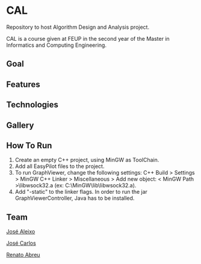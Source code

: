 # CAL
Repository to host Algorithm Design and Analysis project.

CAL is a course given at FEUP in the second year of the Master in Informatics and Computing Engineering.
 
## Goal

## Features

## Technologies

## Gallery


## How To Run 
1. Create an empty C++ project, using MinGW as ToolChain. 
2. Add all EasyPilot files to the project. 
3. To run GraphViewer, change the following settings: 
C++ Build > Settings > MinGW C++ Linker > Miscellaneous > Add new object: < MinGW Path >\libwsock32.a (ex: C:\MinGW\lib\libwsock32.a). 
4. Add "-static" to the linker flags. In order to run the jar GraphViewerController, Java has to be installed.

## Team 
[José Aleixo](https://github.com/jazzchipc)

[José Carlos](https://github.com/Evenilink)

[Renato Abreu](https://github.com/renatoabreu11)
